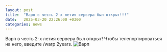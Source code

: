 ```yaml
---
layout: post
title:  "Варп в честь 2-х летия сервера был открыт!!!"
date:   2025-03-20 22:26:00 +0300
categories: news
---
```

Варп в честь 2-х летия сервера был открыт! Чтобы телепортироваться на него, введите /warp 2years.
![Варп](https://github.com/user-attachments/assets/c9b04df8-75fa-4141-9c50-d8900eeab546)

